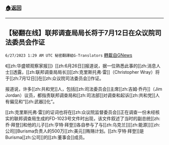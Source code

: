 ###  [:house:返回](README.md)
---


## 【秘翻在线】联邦调查局局长将于7月12日在众议院司法委员会作证
`6/27/2023 1:29 AM UTC 秘密翻譯組G-Translators` [轉載自GNews](https://gnews.org/articles/1414966)

《[[zh:华盛顿观察家报]]》[[zh:6月26日]]报道说，据一位熟悉此事的[[zh:消息人士]]透露，[[zh:联邦调查局局长]][[zh:克里斯托弗·雷]]（Christopher Wray）将于[[zh:7月12日]]在[[zh:众议院司法委员会]]作证。

报道说，许多[[zh:共和党]]人，包括[[zh:司法委员会]]主席[[zh:吉姆·乔丹]]（Jim Jordan）议员，都指责联邦调查局和[[zh:司法部]]对调查和起诉[[zh:共和党]]人有偏见和“[[zh:武器]]化”。

[[zh:克里斯托弗·雷]]的证词也将在[[zh:众议院监督委员会]]正在调查一份未经核实的联邦调查局生成的FD-1023号文件时出现，该文件叙述了当时的副总统[[zh:乔·拜登]]和他的儿子[[zh:亨特·拜登]]各自参与了与[[zh:乌克兰]][[zh:能源]][[zh:公司]]Burisma负责人的500万[[zh:美元]]贿赂计划。[[zh:亨特·拜登]]是Burisma[[zh:公司]]的[[zh:董事会]]成员。
